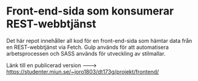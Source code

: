 # Front-end-sida som konsumerar REST-webbtjänst

Det här repot innehåller all kod för en front-end-sida som hämtar data från en REST-webbtjänst via Fetch.
Gulp används för att automatisera arbetsprocessen och SASS används för utveckling av stilmallar.

Länk till en publicerad version ---> https://studenter.miun.se/~joro1803/dt173g/projekt/frontend/
